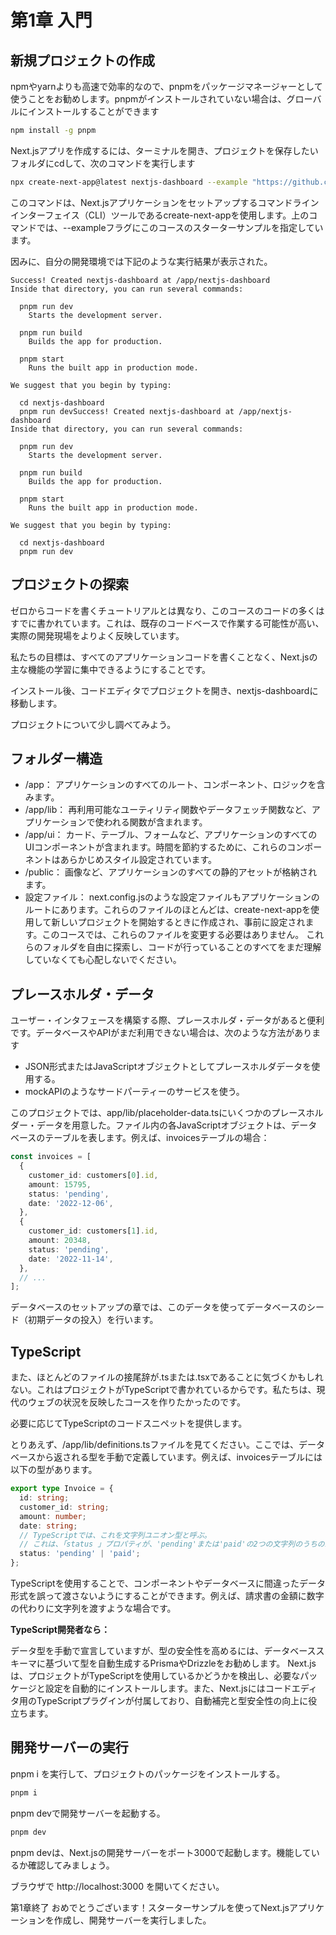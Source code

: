 # 第1章 入門
## 新規プロジェクトの作成
npmやyarnよりも高速で効率的なので、pnpmをパッケージマネージャーとして使うことをお勧めします。pnpmがインストールされていない場合は、グローバルにインストールすることができます
```bash
npm install -g pnpm
```

Next.jsアプリを作成するには、ターミナルを開き、プロジェクトを保存したいフォルダにcdして、次のコマンドを実行します
```bash
npx create-next-app@latest nextjs-dashboard --example "https://github.com/vercel/next-learn/tree/main/dashboard/starter-example" --use-pnpm
```
このコマンドは、Next.jsアプリケーションをセットアップするコマンドラインインターフェイス（CLI）ツールであるcreate-next-appを使用します。上のコマンドでは、--exampleフラグにこのコースのスターターサンプルを指定しています。

因みに、自分の開発環境では下記のような実行結果が表示された。
```
Success! Created nextjs-dashboard at /app/nextjs-dashboard
Inside that directory, you can run several commands:

  pnpm run dev
    Starts the development server.

  pnpm run build
    Builds the app for production.

  pnpm start
    Runs the built app in production mode.

We suggest that you begin by typing:

  cd nextjs-dashboard
  pnpm run devSuccess! Created nextjs-dashboard at /app/nextjs-dashboard
Inside that directory, you can run several commands:

  pnpm run dev
    Starts the development server.

  pnpm run build
    Builds the app for production.

  pnpm start
    Runs the built app in production mode.

We suggest that you begin by typing:

  cd nextjs-dashboard
  pnpm run dev
```
## プロジェクトの探索
ゼロからコードを書くチュートリアルとは異なり、このコースのコードの多くはすでに書かれています。これは、既存のコードベースで作業する可能性が高い、実際の開発現場をよりよく反映しています。

私たちの目標は、すべてのアプリケーションコードを書くことなく、Next.jsの主な機能の学習に集中できるようにすることです。

インストール後、コードエディタでプロジェクトを開き、nextjs-dashboardに移動します。

プロジェクトについて少し調べてみよう。

## フォルダー構造
* /app： アプリケーションのすべてのルート、コンポーネント、ロジックを含みます。
* /app/lib： 再利用可能なユーティリティ関数やデータフェッチ関数など、アプリケーションで使われる関数が含まれます。
* /app/ui： カード、テーブル、フォームなど、アプリケーションのすべてのUIコンポーネントが含まれます。時間を節約するために、これらのコンポーネントはあらかじめスタイル設定されています。
* /public： 画像など、アプリケーションのすべての静的アセットが格納されます。
* 設定ファイル： next.config.jsのような設定ファイルもアプリケーションのルートにあります。これらのファイルのほとんどは、create-next-appを使用して新しいプロジェクトを開始するときに作成され、事前に設定されます。このコースでは、これらのファイルを変更する必要はありません。
これらのフォルダを自由に探索し、コードが行っていることのすべてをまだ理解していなくても心配しないでください。

## プレースホルダ・データ
ユーザー・インタフェースを構築する際、プレースホルダ・データがあると便利です。データベースやAPIがまだ利用できない場合は、次のような方法があります

* JSON形式またはJavaScriptオブジェクトとしてプレースホルダデータを使用する。
* mockAPIのようなサードパーティーのサービスを使う。

このプロジェクトでは、app/lib/placeholder-data.tsにいくつかのプレースホルダー・データを用意した。ファイル内の各JavaScriptオブジェクトは、データベースのテーブルを表します。例えば、invoicesテーブルの場合：
```typescript
const invoices = [
  {
    customer_id: customers[0].id,
    amount: 15795,
    status: 'pending',
    date: '2022-12-06',
  },
  {
    customer_id: customers[1].id,
    amount: 20348,
    status: 'pending',
    date: '2022-11-14',
  },
  // ...
];
```
データベースのセットアップの章では、このデータを使ってデータベースのシード（初期データの投入）を行います。

## TypeScript
また、ほとんどのファイルの接尾辞が.tsまたは.tsxであることに気づくかもしれない。これはプロジェクトがTypeScriptで書かれているからです。私たちは、現代のウェブの状況を反映したコースを作りたかったのです。

必要に応じてTypeScriptのコードスニペットを提供します。

とりあえず、/app/lib/definitions.tsファイルを見てください。ここでは、データベースから返される型を手動で定義しています。例えば、invoicesテーブルには以下の型があります。
```typescript
export type Invoice = {
  id: string;
  customer_id: string;
  amount: number;
  date: string;
  // TypeScriptでは、これを文字列ユニオン型と呼ぶ。
  // これは、「status 」プロパティが、'pending'または'paid'の2つの文字列のうちの1つにしかなり得ないことを意味する。
  status: 'pending' | 'paid';
};
```
TypeScriptを使用することで、コンポーネントやデータベースに間違ったデータ形式を誤って渡さないようにすることができます。例えば、請求書の金額に数字の代わりに文字列を渡すような場合です。

**TypeScript開発者なら：**

データ型を手動で宣言していますが、型の安全性を高めるには、データベーススキーマに基づいて型を自動生成するPrismaやDrizzleをお勧めします。
Next.jsは、プロジェクトがTypeScriptを使用しているかどうかを検出し、必要なパッケージと設定を自動的にインストールします。また、Next.jsにはコードエディタ用のTypeScriptプラグインが付属しており、自動補完と型安全性の向上に役立ちます。

## 開発サーバーの実行
pnpm i を実行して、プロジェクトのパッケージをインストールする。
```bash
pnpm i
```
pnpm devで開発サーバーを起動する。
```bash
pnpm dev
```
pnpm devは、Next.jsの開発サーバーをポート3000で起動します。機能しているか確認してみましょう。

ブラウザで http://localhost:3000 を開いてください。

第1章終了
おめでとうございます！スターターサンプルを使ってNext.jsアプリケーションを作成し、開発サーバーを実行しました。
